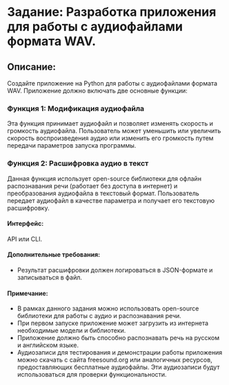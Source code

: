 # Задание: Разработка приложения для работы с аудиофайлами формата WAV.

## Описание:
Создайте приложение на Python для работы с аудиофайлами формата WAV. Приложение должно включать две основные функции:

### Функция 1: Модификация аудиофайла
Эта функция принимает аудиофайл и позволяет изменять скорость и громкость аудиофайла. Пользователь может уменьшить или увеличить скорость воспроизведения аудио или изменить его громкость путем передачи параметров запуска программы.

### Функция 2: Расшифровка аудио в текст
Данная функция использует open-source библиотеки для офлайн распознавания речи (работает без доступа в интернет) и преобразования аудиофайла в текстовый формат. Пользователь передает аудиофайл в качестве параметра и получает его текстовую расшифровку.

#### Интерфейс:
API или CLI.

#### Дополнительные требования:
- Результат расшифровки должен логироваться в JSON-формате и записываться в файл.

#### Примечание:
- В рамках данного задания можно использовать open-source библиотеки для работы с аудио и распознавания речи.
- При первом запуске приложение может загрузить из интернета необходимые модели и библиотеки.
- Приложение должно быть способно распознавать речь на русском и английском языке.
- Аудиозаписи для тестирования и демонстрации работы приложения можно скачать с сайта freesound.org или аналогичных ресурсов, предоставляющих бесплатные аудиофайлы. Эти аудиозаписи будут использоваться для проверки функциональности.
